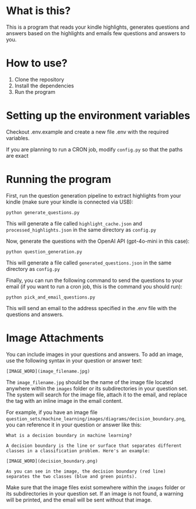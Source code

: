 # What is this?
This is a program that reads your kindle highlights, generates questions and answers based on the highlights and emails few questions and answers to you.

# How to use?

1. Clone the repository
2. Install the dependencies
3. Run the program

# Setting up the environment variables
Checkout .env.example and create a new file .env with the required variables.

If you are planning to run a CRON job, modify ```config.py``` so that the paths are exact

# Running the program

First, run the question generation pipeline to extract highlights from your kindle (make sure your kindle is connected via USB):
```
python generate_questions.py
```

This will generate a file called ```highlight_cache.json``` and ```processed_highlights.json``` in the same directory as ```config.py```

Now, generate the questions with the OpenAI API (gpt-4o-mini in this case):
```
python question_generation.py
```

This will generate a file called ```generated_questions.json``` in the same directory as ```config.py```

Finally, you can run the following command to send the questions to your email (if you want to run a cron job, this is the command you should run):
```
python pick_and_email_questions.py
```

This will send an email to the address specified in the .env file with the questions and answers.

# Image Attachments

You can include images in your questions and answers. To add an image, use the following syntax in your question or answer text:

```
[IMAGE_WORD](image_filename.jpg)
```

The `image_filename.jpg` should be the name of the image file located anywhere within the `images` folder or its subdirectories in your question set. The system will search for the image file, attach it to the email, and replace the tag with an inline image in the email content.

For example, if you have an image file `question_sets/machine_learning/images/diagrams/decision_boundary.png`, you can reference it in your question or answer like this:

```
What is a decision boundary in machine learning?

A decision boundary is the line or surface that separates different classes in a classification problem. Here's an example:

[IMAGE_WORD](decision_boundary.png)

As you can see in the image, the decision boundary (red line) separates the two classes (blue and green points).
```

Make sure that the image files exist somewhere within the `images` folder or its subdirectories in your question set. If an image is not found, a warning will be printed, and the email will be sent without that image.